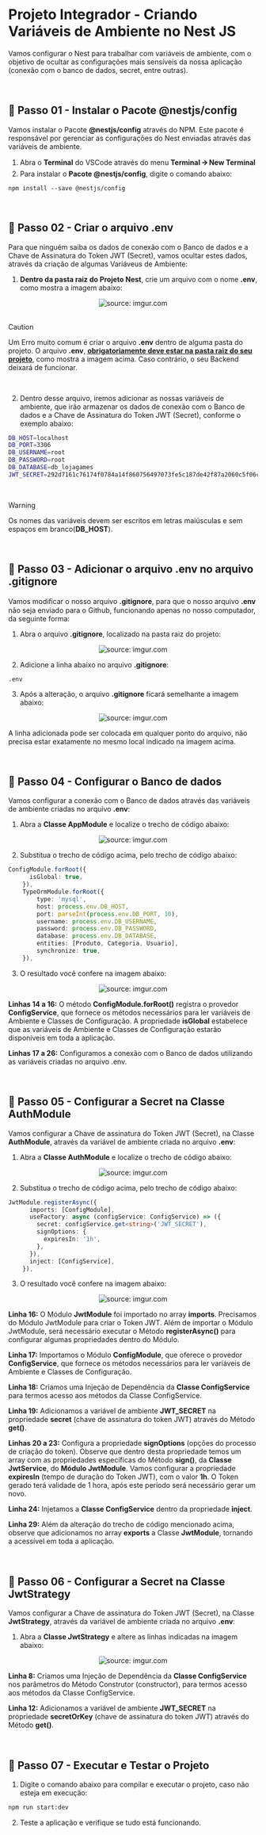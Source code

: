 <h1>Projeto Integrador - Criando Variáveis de Ambiente no Nest JS</h1>

Vamos configurar o Nest para trabalhar com variáveis de ambiente, com o objetivo de ocultar as configurações mais sensíveis da nossa aplicação (conexão com o banco de dados, secret, entre outras).

<br />

<h2>👣 Passo 01 - Instalar o Pacote @nestjs/config</h2>



Vamos instalar o Pacote **@nestjs/config** através do NPM. Este pacote é responsável por gerenciar as configurações do Nest enviadas através das variáveis de ambiente. 

1. Abra o **Terminal** do VSCode através do menu **Terminal 🡪 New Terminal**
2. Para instalar o **Pacote @nestjs/config**, digite o comando abaixo:

```
npm install --save @nestjs/config
```

<br />

<h2>👣 Passo 02 - Criar o arquivo .env</h2>



Para que ninguém saiba os dados de conexão com o Banco de dados e a Chave de Assinatura do Token JWT (Secret), vamos ocultar estes dados, através da criação de algumas Variáveus de Ambiente:

1. **Dentro da pasta raiz do Projeto Nest**, crie um arquivo com o nome **.env**, como mostra a imagem abaixo:

<div align="center"><img src="https://i.imgur.com/E3Y58lq.png" title="source: imgur.com" /></div>

<br />

> [!CAUTION]
>
> Um Erro muito comum é criar o arquivo **.env** dentro de alguma pasta do projeto. O arquivo **.env**, **<u>obrigatoriamente deve estar na pasta raiz do seu projeto</u>**, como mostra a imagem acima. Caso contrário, o seu Backend deixará de funcionar.

<br />

2. Dentro desse arquivo, iremos adicionar as nossas variáveis de ambiente, que irão armazenar os dados de conexão com o Banco de dados e a Chave de Assinatura do Token JWT (Secret), conforme o exemplo abaixo:

```bash
DB_HOST=localhost
DB_PORT=3306
DB_USERNAME=root
DB_PASSWORD=root
DB_DATABASE=db_lojagames
JWT_SECRET=292d7161c76174f0784a14f860756497073fe5c187de42f87a2060c5f06c7877
```

<br />

> [!WARNING]
>
> Os nomes das variáveis devem ser escritos em letras maiúsculas e sem espaços em branco(**DB_HOST**).

<br />

<h2>👣 Passo 03 - Adicionar o arquivo .env no arquivo .gitignore</h2>



Vamos modiﬁcar o nosso arquivo **.gitignore**, para que o nosso arquivo **.env** não seja enviado para o Github, funcionando apenas no nosso computador, da seguinte forma:

1. Abra o arquivo **.gitignore**, localizado na pasta raiz do projeto:

<div align="center"><img src="https://i.imgur.com/uYWsDSJ.png" title="source: imgur.com" /></div>

2. Adicione a linha abaixo no arquivo **.gitignore**:

```tsx
.env
```

3. Após a alteração, o arquivo **.gitignore** ficará semelhante a imagem abaixo:

<div align="center"><img src="https://i.imgur.com/Ff9i0NM.png" title="source: imgur.com" /></div>

A linha adicionada pode ser colocada em qualquer ponto do arquivo, não precisa estar exatamente no mesmo local indicado na imagem acima.

<br />

<h2>👣 Passo 04 - Configurar o Banco de dados</h2>



Vamos configurar a conexão com o Banco de dados através das variáveis de ambiente criadas no arquivo **.env**:

1. Abra a **Classe AppModule** e localize o trecho de código abaixo:

<div align="center"><img src="https://i.imgur.com/iChheoQ.png" title="source: imgur.com" /></div>

2. Substitua o trecho de código acima, pelo trecho de código abaixo:

```ts
ConfigModule.forRoot({
      isGlobal: true,
    }),
    TypeOrmModule.forRoot({
        type: 'mysql',
        host: process.env.DB_HOST,
        port: parseInt(process.env.DB_PORT, 10),
        username: process.env.DB_USERNAME,
        password: process.env.DB_PASSWORD,
        database: process.env.DB_DATABASE,
        entities: [Produto, Categoria, Usuario],
        synchronize: true,
    }),
```

3. O resultado você confere na imagem abaixo:

<div align="center"><img src="https://i.imgur.com/5eiMvcC.png" title="source: imgur.com" /></div>

**Linhas 14 a 16:** O método **ConfigModule.forRoot()** registra o provedor **ConfigService**, que fornece os métodos necessários para ler variáveis de Ambiente e Classes de Configuração. A propriedade **isGlobal** estabelece que as variáveis de Ambiente e Classes de Configuração estarão disponíveis em toda a aplicação.

**Linhas 17 a 26:** Configuramos a conexão com o Banco de dados utilizando as variáveis criadas no arquivo .env.

<br />

<h2>👣 Passo 05 - Configurar a Secret na Classe AuthModule</h2>



Vamos configurar a Chave de assinatura do Token JWT (Secret), na Classe **AuthModule**, através da variável de ambiente criada no arquivo **.env**:

1. Abra a **Classe AuthModule** e localize o trecho de código abaixo:

<div align="center"><img src="https://i.imgur.com/gSp82xo.png" title="source: imgur.com" /></div>

2. Substitua o trecho de código acima, pelo trecho de código abaixo:

```ts
JwtModule.registerAsync({
      imports: [ConfigModule],
      useFactory: async (configService: ConfigService) => ({
        secret: configService.get<string>('JWT_SECRET'),
        signOptions: {
          expiresIn: '1h',
        },
      }),
      inject: [ConfigService],
    }),
```

3. O resultado você confere na imagem abaixo:

<div align="center"><img src="https://i.imgur.com/dDE0z7X.png" title="source: imgur.com" /></div>

**Linha 16:** O Módulo **JwtModule** foi importado no array **imports**. Precisamos do Módulo JwtModule para criar o Token JWT. Além de importar o Módulo JwtModule, será necessário executar o Método **registerAsync()** para configurar algumas propriedades dentro do Módulo.

**Linha 17:** Importamos o Módulo **ConfigModule**, que oferece o provedor **ConfigService**, que fornece os métodos necessários para ler variáveis de Ambiente e Classes de Configuração. 

**Linha 18:** Criamos uma Injeção de Dependência da **Classe ConfigService** para termos acesso aos métodos da Classe ConfigService.

**Linha 19:** Adicionamos a variável de ambiente **JWT_SECRET** na propriedade **secret** (chave de assinatura do token JWT) através do Método **get()**.

**Linhas 20 a 23:** Configura a propriedade **signOptions** (opções do processo de criação do token). Observe que dentro desta  propriedade temos um array com as propriedades específicas do Método **sign()**, da **Classe JwtService**, do **Módulo JwtModule**. Vamos configurar a propriedade **expiresIn** (tempo de duração do Token JWT), com o valor **1h**. O Token gerado terá validade de 1 hora, após este período será necessário gerar um novo.

**Linha 24:** Injetamos a **Classe ConfigService** dentro da propriedade **inject**.

**Linha 29:** Além da alteração do trecho de código mencionado acima, observe que adicionamos no array **exports** a Classe **JwtModule**, tornando a acessível em toda a aplicação.

<br />

<h2>👣 Passo 06 - Configurar a Secret na Classe JwtStrategy</h2>



Vamos configurar a Chave de assinatura do Token JWT (Secret), na Classe **JwtStrategy**, através da variável de ambiente criada no arquivo **.env**:

1. Abra a **Classe JwtStrategy** e altere as linhas indicadas na imagem abaixo:

<div align="center"><img src="https://i.imgur.com/3tzKFOS.png" title="source: imgur.com" /></div>

**Linha 8:** Criamos uma Injeção de Dependência da **Classe ConfigService** nos parâmetros do Método Construtor (constructor), para termos acesso aos métodos da Classe ConfigService.

**Linha 12:** Adicionamos a variável de ambiente **JWT_SECRET** na propriedade **secretOrKey** (chave de assinatura do token JWT) através do Método **get()**.

<br />

<h2>👣 Passo 07 - Executar e Testar o Projeto</h2>



1. Digite o comando abaixo para compilar e executar o projeto, caso não esteja em execução:

```bash
npm run start:dev
```

2. Teste a aplicação e verifique se tudo está funcionando.
